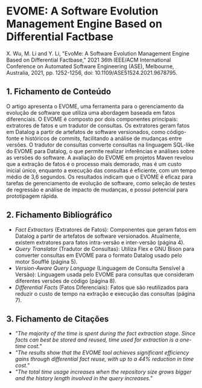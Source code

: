 

# EVOME: A Software Evolution Management Engine Based on Differential Factbase

X. Wu, M. Li and Y. Li, "EvoMe: A Software Evolution Management Engine Based on Differential Factbase," 2021 36th IEEE/ACM International Conference on Automated Software Engineering (ASE), Melbourne, Australia, 2021, pp. 1252-1256, doi: 10.1109/ASE51524.2021.9678795.

## 1. Fichamento de Conteúdo
O artigo apresenta o EVOME, uma ferramenta para o gerenciamento da evolução de software que utiliza uma abordagem baseada em fatos diferenciais. O EVOME é composto por dois componentes principais: extratores de fatos e um tradutor de consultas. Os extratores geram fatos em Datalog a partir de artefatos de software versionados, como código-fonte e históricos de commits, facilitando a análise de mudanças entre versões. O tradutor de consultas converte consultas na linguagem SQL-like do EVOME para Datalog, o que permite realizar inferências e análises sobre as versões do software. A avaliação do EVOME em projetos Maven revelou que a extração de fatos é o processo mais demorado, mas é um custo inicial único, enquanto a execução das consultas é eficiente, com um tempo médio de 3,6 segundos. Os resultados indicam que o EVOME é eficaz para tarefas de gerenciamento de evolução de software, como seleção de testes de regressão e análise de impacto de mudanças, e possui potencial para prototipagem rápida.

## 2. Fichamento Bibliográfico 
* _Fact Extractors_ (Extratores de Fatos): Componentes que geram fatos em Datalog a partir de artefatos de software versionados. Atualmente, existem extratores para fatos intra-versão e inter-versão (página 4).
* _Query Translator_ (Tradutor de Consultas): Utiliza Flex e GNU Bison para converter consultas em EVOME para o formato Datalog usado pelo motor Soufflé (página 5).
* _Version-Aware Query Language_ (Linguagem de Consulta Sensível à Versão): Linguagem usada pelo EVOME para consultas que consideram diferentes versões de código (página 8).
* _Differential Facts_ (Fatos Diferenciais): Fatos que são reutilizados para reduzir o custo de tempo na extração e execução das consultas (página 7).


## 3. Fichamento de Citações 

* _"The majority of the time is spent during the fact extraction stage. Since facts can best be stored and reused, time used for extraction is a one-time cost."_
* _"The results show that the EVOME tool achieves significant efficiency gains through differential fact reuse, with up to a 44% reduction in time cost."_
* _"The total time usage increases when the repository size grows bigger and the history length involved in the query increases."_


